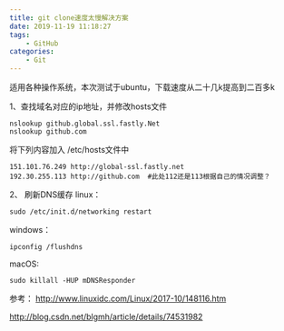 ```yaml
---
title: git clone速度太慢解决方案
date: 2019-11-19 11:18:27
tags:
    - GitHub
categories:
    - Git 
---
```

适用各种操作系统，本次测试于ubuntu，下载速度从二十几k提高到二百多k

1、查找域名对应的ip地址，并修改hosts文件

```shell
nslookup github.global.ssl.fastly.Net
nslookup github.com
```

将下列内容加入 /etc/hosts文件中

```shell
151.101.76.249 http://global-ssl.fastly.net
192.30.255.113 http://github.com  #此处112还是113根据自己的情况调整？
```

2、 刷新DNS缓存
linux：

```shell
sudo /etc/init.d/networking restart
```

windows：

```shell
ipconfig /flushdns
```

macOS:

```shell
sudo killall -HUP mDNSResponder
```

参考：
http://www.linuxidc.com/Linux/2017-10/148116.htm

http://blog.csdn.net/blgmh/article/details/74531982
